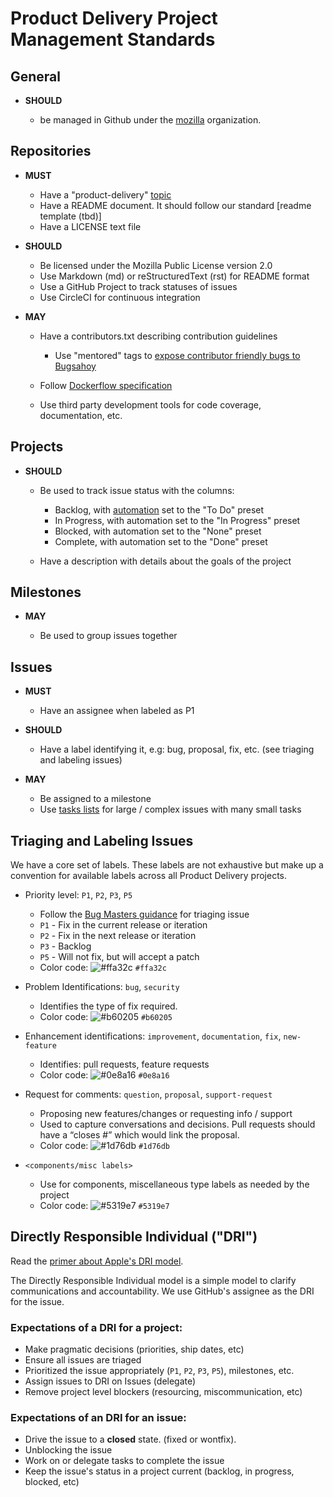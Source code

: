 # Product Delivery Project Management Standards

## General

* **SHOULD**

  * be managed in Github under the [mozilla](https://github.com/mozilla) organization.

## Repositories

* **MUST**

  * Have a "product-delivery" [topic](https://help.github.com/articles/about-topics/)
  * Have a README document. It should follow our standard [readme template (tbd)]
  * Have a LICENSE text file

* **SHOULD**

  * Be licensed under the Mozilla Public License version 2.0
  * Use Markdown (md) or reStructuredText (rst) for README format
  * Use a GitHub Project to track statuses of issues
  * Use CircleCI for continuous integration

* **MAY**

  * Have a contributors.txt describing contribution guidelines

    * Use "mentored" tags to [expose contributor friendly bugs to
      Bugsahoy](https://wiki.mozilla.org/BugsAhoy)

  * Follow [Dockerflow specification](https://github.com/mozilla-services/Dockerflow)
  * Use third party development tools for code coverage, documentation, etc.

## Projects

* **SHOULD**

  * Be used to track issue status with the columns:

    * Backlog, with [automation](https://help.github.com/articles/configuring-automation-for-project-boards/)
      set to the "To Do" preset
    * In Progress, with automation set to the "In Progress" preset
    * Blocked, with automation set to the "None" preset
    * Complete, with automation set to the "Done" preset

  * Have a description with details about the goals of the project

## Milestones

* **MAY**

  * Be used to group issues together

## Issues

* **MUST**

  * Have an assignee when labeled as P1

* **SHOULD**

  * Have a label identifying it, e.g: bug, proposal, fix, etc. (see triaging and labeling issues)

* **MAY**

  * Be assigned to a milestone
  * Use [tasks lists](https://help.github.com/articles/about-task-lists/) for
    large / complex issues with many small tasks

## Triaging and Labeling Issues

We have a core set of labels. These labels are not exhaustive but make up
a convention for available labels across all Product Delivery projects.

* Priority level: `P1`, `P2`, `P3`, `P5`

  * Follow the [Bug Masters guidance](https://wiki.mozilla.org/Bugmasters/Process/Triage)
    for triaging issue
  * `P1` - Fix in the current release or iteration
  * `P2` - Fix in the next release or iteration
  * `P3` - Backlog
  * `P5` - Will not fix, but will accept a patch
  * Color code: ![#ffa32c](https://placehold.it/15/ffa32c/000000?text=+) `#ffa32c`

* Problem Identifications: `bug`, `security`

  * Identifies the type of fix required.
  * Color code: ![#b60205](https://placehold.it/15/b60205/000000?text=+) `#b60205`

* Enhancement identifications: `improvement`, `documentation`, `fix`, `new-feature`

  * Identifies: pull requests, feature requests
  * Color code: ![#0e8a16](https://placehold.it/15/0e8a16/000000?text=+) `#0e8a16`

* Request for comments: `question`, `proposal`, `support-request`

  * Proposing new features/changes or requesting info / support
  * Used to capture conversations and decisions. Pull requests should have a “closes #<issue>” which would link the proposal.
  * Color code: ![#1d76db](https://placehold.it/15/1d76db/000000?text=+) `#1d76db`

* `<components/misc labels>`

  * Use for components, miscellaneous type labels as needed by the project
  * Color code: ![#5319e7](https://placehold.it/15/5319e7/000000?text=+) `#5319e7`

## Directly Responsible Individual ("DRI")

Read the [primer about Apple's DRI model](https://www.quora.com/Apple-company/How-well-does-Apples-Directly-Responsible-Individual-DRI-model-work-in-practice).

The Directly Responsible Individual model is a simple model to clarify
communications and accountability. We use GitHub's assignee as the
DRI for the issue.

### Expectations of a DRI for a project:

* Make pragmatic decisions (priorities, ship dates, etc)
* Ensure all issues are triaged
* Prioritized the issue appropriately (`P1`, `P2`, `P3`, `P5`), milestones,
  etc.
* Assign issues to DRI on Issues (delegate)
* Remove project level blockers (resourcing, miscommunication, etc)

### Expectations of an DRI for an issue:

* Drive the issue to a **closed** state. (fixed or wontfix).
* Unblocking the issue
* Work on or delegate tasks to complete the issue
* Keep the issue's status in a project current (backlog, in progress, blocked,
  etc)
